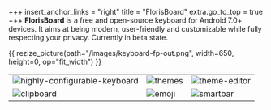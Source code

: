 +++
insert_anchor_links = "right"
title = "FlorisBoard"
extra.go_to_top = true
+++
**FlorisBoard** is a free and open-source keyboard for Android 7.0+
devices. It aims at being modern, user-friendly and customizable while
fully respecting your privacy. Currently in beta state.

{{ rezize_picture(path="/images/keyboard-fp-out.png", width=650, height=0, op="fit_width") }}

<!--![featureGraphic](/images/keyboard-fp-out.png)-->

| | | | 
|--------|--------|--------|
| ![highly-configurable-keyboard](/images/highly-configurable-keyboard.png) | ![themes](/images/themes.png) | ![theme-editor](/images/theme-editor.png) |
| ![clipboard](/images/clipboard.png) | ![emoji](/images/emoji.png) | ![smartbar](/images/smartbar.png) |



[feature_graphic]: https://github.com/user-attachments/assets/b4468491-5d7e-4478-98cf-7b893463a9e4
